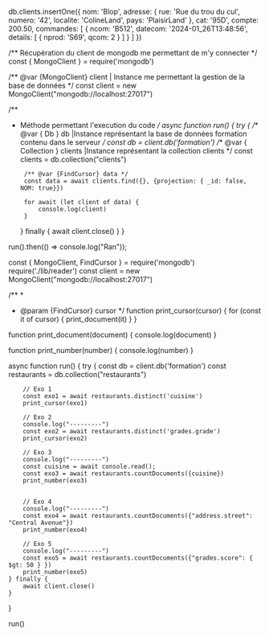 db.clients.insertOne({
    nom: 'Blop',
    adresse: {
        rue: 'Rue du trou du cul',
        numero: '42',
        localite: 'ColineLand',
        pays: 'PlaisirLand'
    },
    cat: '95D',
    compte: 200.50,
    commandes: [
        {
            ncom: 'B512',
            datecom: '2024-01_26T13:48:56',
            details: [
                {
                    nprod: 'S69',
                    qcom: 2
                }
            ]
        }
    ]
})

<!--  -->
/** Récupération du client de mongodb me permettant de m'y connecter */
const { MongoClient } = require('mongodb')

/** @var {MongoClient} client | Instance me permettant la gestion de la base de données */
const client = new MongoClient("mongodb://localhost:27017")

/**
 * Méthode permettant l'execution du code
 */
async function run() {
    try {
        /** @var { Db } db |Instance représentant la base de données formation contenu dans le serveur */
        const db = client.db('formation')
        /** @var { Collection<Document> } clients |Instance représentant la collection clients */
        const clients = db.collection("clients")
    
    
        /** @var {FindCursor} data */
        const data = await clients.find({}, {projection: { _id: false, NOM: true}})
    
        for await (let client of data) {
            console.log(client)
        }
    } finally {
        await client.close()
    }
}

run().then(() => console.log("Ran"));


<!--  -->
const { MongoClient, FindCursor } = require('mongodb')
require('./lib/reader')
const client = new MongoClient("mongodb://localhost:27017")

/**
 * 
 * @param {FindCursor} cursor 
 */
function print_cursor(cursor) {
    for (const it of cursor) {
        print_document(it)
    }
}

function print_document(document) {
    console.log(document)
}

function print_number(number) {
    console.log(number)
}

async function run() {
    try {
        const db = client.db('formation')
        const restaurants = db.collection("restaurants")

        // Exo 1
        const exo1 = await restaurants.distinct('cuisine')
        print_cursor(exo1)

        // Exo 2
        console.log("---------")
        const exo2 = await restaurants.distinct('grades.grade')
        print_cursor(exo2)

        // Exo 3
        console.log("---------")
        const cuisine = await console.read();
        const exo3 = await restaurants.countDocuments({cuisine})
        print_number(exo3)

        
        // Exo 4
        console.log("---------")
        const exo4 = await restaurants.countDocuments({"address.street": "Central Avenue"})
        print_number(exo4)

        // Exo 5
        console.log("---------")
        const exo5 = await restaurants.countDocuments({"grades.score": { $gt: 50 } })
        print_number(exo5)
    } finally {
        await client.close()
    }
}

run()

<!--  -->



<!--  -->




